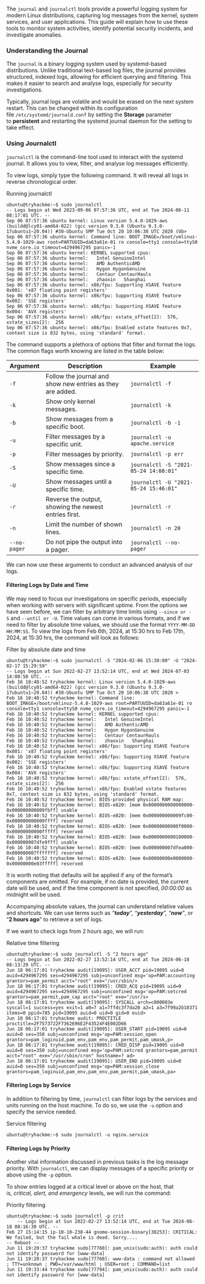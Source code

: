 The `journal` and `journalctl` tools provide a powerful logging system for modern Linux distributions, capturing log messages from the kernel, system services, and user applications. This guide will explain how to use these tools to monitor system activities, identify potential security incidents, and investigate anomalies.

### Understanding the Journal

The `journal` is a binary logging system used by systemd-based distributions. Unlike traditional text-based log files, the journal provides structured, indexed logs, allowing for efficient querying and filtering. This makes it easier to search and analyse logs, especially for security investigations.

Typically, journal logs are volatile and would be erased on the next system restart. This can be changed within its configuration file `/etc/systemd/journald.conf` by setting the **Storage** parameter to **persistent** and restarting the systemd journal daemon for the setting to take effect.

### Using Journalctl

`journalctl` is the command-line tool used to interact with the systemd journal. It allows you to view, filter, and analyse log messages efficiently.

To view logs, simply type the following command. It will reveal all logs in reverse chronological order.

Running journalctl

```shell-session
ubuntu@tryhackme:~$ sudo journalctl
-- Logs begin at Wed 2023-09-06 07:57:36 UTC, end at Tue 2024-06-11 08:17:01 UTC. --
Sep 06 07:57:36 ubuntu kernel: Linux version 5.4.0-1029-aws (buildd@lcy01-amd64-022) (gcc version 9.3.0 (Ubuntu 9.3.0-17ubuntu1~20.04)) #30-Ubuntu SMP Tue Oct 20 10:06:38 UTC 2020 (Ub>
Sep 06 07:57:36 ubuntu kernel: Command line: BOOT_IMAGE=/boot/vmlinuz-5.4.0-1029-aws root=PARTUUID=da63a61e-01 ro console=tty1 console=ttyS0 nvme_core.io_timeout=4294967295 panic=-1
Sep 06 07:57:36 ubuntu kernel: KERNEL supported cpus:
Sep 06 07:57:36 ubuntu kernel:   Intel GenuineIntel
Sep 06 07:57:36 ubuntu kernel:   AMD AuthenticAMD
Sep 06 07:57:36 ubuntu kernel:   Hygon HygonGenuine
Sep 06 07:57:36 ubuntu kernel:   Centaur CentaurHauls
Sep 06 07:57:36 ubuntu kernel:   zhaoxin   Shanghai  
Sep 06 07:57:36 ubuntu kernel: x86/fpu: Supporting XSAVE feature 0x001: 'x87 floating point registers'
Sep 06 07:57:36 ubuntu kernel: x86/fpu: Supporting XSAVE feature 0x002: 'SSE registers'
Sep 06 07:57:36 ubuntu kernel: x86/fpu: Supporting XSAVE feature 0x004: 'AVX registers'
Sep 06 07:57:36 ubuntu kernel: x86/fpu: xstate_offset[2]:  576, xstate_sizes[2]:  256
Sep 06 07:57:36 ubuntu kernel: x86/fpu: Enabled xstate features 0x7, context size is 832 bytes, using 'standard' format.
```

  

The command supports a plethora of options that filter and format the logs. The common flags worth knowing are listed in the table below:  

|Argument|Description|Example|
|---|---|---|
|`-f`|Follow the journal and show new entries as they are added.|`journalctl -f`|
|`-k`|Show only kernel messages.|`journalctl -k`|
|`-b`|Show messages from a specific boot.|`journalctl -b -1`|
|`-u`|Filter messages by a specific unit.|`journalctl -u apache.service`|
|`-p`|Filter messages by priority.|`journalctl -p err`|
|`-S`|Show messages since a specific time.|`journalctl -S "2021-05-24 14:08:01"`|
|`-U`|Show messages until a specific time.|`journalctl -U "2021-05-24 15:46:01"`|
|`-r`|Reverse the output, showing the newest entries first.|`journalctl -r`|
|`-n`|Limit the number of shown lines.|`journalctl -n 20`|
|`--no-pager`|Do not pipe the output into a pager.|`journalctl --no-pager`|

We can now use these arguments to conduct an advanced analysis of our logs.

#### **Filtering Logs by Date and Time**

We may need to focus our investigations on specific periods, especially when working with servers with significant uptime. From the options we have seen before, we can filter by arbitrary time limits using `--since or -S` and `--until or -U`. Time values can come in various formats, and if we need to filter by absolute time values, we should use the format `YYYY-MM-DD HH:MM:SS`. To view the logs from Feb 6th, 2024, at 15:30 hrs to Feb 17th, 2024, at 15:30 hrs, the command will look as follows:

Filter by absolute date and time

```shell-session
ubuntu@tryhackme:~$ sudo journalctl -S "2024-02-06 15:30:00" -U "2024-02-17 15:29:59"
-- Logs begin at Sun 2022-02-27 13:52:14 UTC, end at Wed 2024-07-03 14:00:50 UTC. --
Feb 16 10:40:52 tryhackme kernel: Linux version 5.4.0-1029-aws (buildd@lcy01-amd64-022) (gcc version 9.3.0 (Ubuntu 9.3.0-17ubuntu1~20.04)) #30-Ubuntu SMP Tue Oct 20 10:06:38 UTC 2020 >
Feb 16 10:40:52 tryhackme kernel: Command line: BOOT_IMAGE=/boot/vmlinuz-5.4.0-1029-aws root=PARTUUID=da63a61e-01 ro console=tty1 console=ttyS0 nvme_core.io_timeout=4294967295 panic=-1
Feb 16 10:40:52 tryhackme kernel: KERNEL supported cpus:
Feb 16 10:40:52 tryhackme kernel:   Intel GenuineIntel
Feb 16 10:40:52 tryhackme kernel:   AMD AuthenticAMD
Feb 16 10:40:52 tryhackme kernel:   Hygon HygonGenuine
Feb 16 10:40:52 tryhackme kernel:   Centaur CentaurHauls
Feb 16 10:40:52 tryhackme kernel:   zhaoxin   Shanghai  
Feb 16 10:40:52 tryhackme kernel: x86/fpu: Supporting XSAVE feature 0x001: 'x87 floating point registers'
Feb 16 10:40:52 tryhackme kernel: x86/fpu: Supporting XSAVE feature 0x002: 'SSE registers'
Feb 16 10:40:52 tryhackme kernel: x86/fpu: Supporting XSAVE feature 0x004: 'AVX registers'
Feb 16 10:40:52 tryhackme kernel: x86/fpu: xstate_offset[2]:  576, xstate_sizes[2]:  256
Feb 16 10:40:52 tryhackme kernel: x86/fpu: Enabled xstate features 0x7, context size is 832 bytes, using 'standard' format.
Feb 16 10:40:52 tryhackme kernel: BIOS-provided physical RAM map:
Feb 16 10:40:52 tryhackme kernel: BIOS-e820: [mem 0x0000000000000000-0x000000000009fbff] usable
Feb 16 10:40:52 tryhackme kernel: BIOS-e820: [mem 0x000000000009fc00-0x000000000009ffff] reserved
Feb 16 10:40:52 tryhackme kernel: BIOS-e820: [mem 0x00000000000f0000-0x00000000000fffff] reserved
Feb 16 10:40:52 tryhackme kernel: BIOS-e820: [mem 0x0000000000100000-0x000000007dfe9fff] usable
Feb 16 10:40:52 tryhackme kernel: BIOS-e820: [mem 0x000000007dfea000-0x000000007fffffff] reserved
Feb 16 10:40:52 tryhackme kernel: BIOS-e820: [mem 0x00000000e0000000-0x00000000e03fffff] reserved
```

  

It is worth noting that defaults will be applied if any of the format’s components are omitted. For example, if no date is provided, the current date will be used, and if the time component is not specified, _00:00:00_ as midnight will be used.

Accompanying absolute values, the journal can understand relative values and shortcuts. We can use terms such as _“**today**”, “**yesterday**”, “**now**”_, or “**2 hours ago**” to retrieve a set of logs.

If we want to check logs from 2 hours ago, we will run:

Relative time filtering

```shell-session
ubuntu@tryhackme:~$ sudo journalctl -S "2 hours ago"
-- Logs begin at Sun 2022-02-27 13:52:14 UTC, end at Tue 2024-06-18 08:13:29 UTC. --
Jun 18 06:17:01 tryhackme audit[19095]: USER_ACCT pid=19095 uid=0 auid=4294967295 ses=4294967295 subj=unconfined msg='op=PAM:accounting grantors=pam_permit acct="root" exe="/usr/sbin/>
Jun 18 06:17:01 tryhackme audit[19095]: CRED_ACQ pid=19095 uid=0 auid=4294967295 ses=4294967295 subj=unconfined msg='op=PAM:setcred grantors=pam_permit,pam_cap acct="root" exe="/usr/s>
Jun 18 06:17:01 tryhackme audit[19095]: SYSCALL arch=c000003e syscall=1 success=yes exit=1 a0=7 a1=7ffdc3f7da20 a2=1 a3=7f99a2b10371 items=0 ppid=785 pid=19095 auid=0 uid=0 gid=0 euid>
Jun 18 06:17:01 tryhackme audit: PROCTITLE proctitle=2F7573722F7362696E2F43524F4E002D66
Jun 18 06:17:01 tryhackme audit[19095]: USER_START pid=19095 uid=0 auid=0 ses=350 subj=unconfined msg='op=PAM:session_open grantors=pam_loginuid,pam_env,pam_env,pam_permit,pam_umask,p>
Jun 18 06:17:01 tryhackme audit[19095]: CRED_DISP pid=19095 uid=0 auid=0 ses=350 subj=unconfined msg='op=PAM:setcred grantors=pam_permit acct="root" exe="/usr/sbin/cron" hostname=? ad>
Jun 18 06:17:01 tryhackme audit[19095]: USER_END pid=19095 uid=0 auid=0 ses=350 subj=unconfined msg='op=PAM:session_close grantors=pam_loginuid,pam_env,pam_env,pam_permit,pam_umask,pa>
```

  

#### **Filtering Logs by Service**

In addition to filtering by time, `journalctl` can filter logs by the services and units running on the host machine. To do so, we use the `-u` option and specify the service needed.

Service filtering

```shell-session
ubuntu@tryhackme:~$ sudo journalctl -u nginx.service
```

  

#### **Filtering Logs by Priority**

Another vital information discussed in previous tasks is the log message priority. With `journalctl`, we can display messages of a specific priority or above using the `-p` option.

To show entries logged at a critical level or above on the host, that is, _critical, alert, and emergency_ levels, we will run the command:

Priority filtering

```shell-session
ubuntu@tryhackme:~$ sudo journalctl -p crit 
	-- Logs begin at Sun 2022-02-27 13:52:14 UTC, end at Tue 2024-06-18 08:16:30 UTC. --
Feb 27 15:14:15 ip-10-10-238-44 gnome-session-binary[38253]: CRITICAL: We failed, but the fail whale is dead. Sorry....
-- Reboot --
Jun 11 19:20:37 tryhackme sudo[77760]: pam_unix(sudo:auth): auth could not identify password for [www-data]
Jun 11 19:20:37 tryhackme sudo[77760]: www-data : command not allowed ; TTY=unknown ; PWD=/var/www/html ; USER=root ; COMMAND=list
Jun 11 19:33:44 tryhackme sudo[77794]: pam_unix(sudo:auth): auth could not identify password for [www-data]
```
